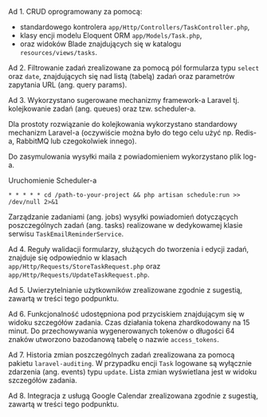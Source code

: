 Ad 1. CRUD oprogramowany za pomocą:
- standardowego kontrolera ```app/Http/Controllers/TaskController.php```,
- klasy encji modelu Eloquent ORM ```app/Models/Task.php```,
- oraz widoków Blade znajdujących się w katalogu ```resources/views/tasks```.

Ad 2. Filtrowanie zadań zrealizowane za pomocą pól formularza typu ```select``` oraz ```date```, znajdujących się nad listą (tabelą) zadań oraz parametrów zapytania URL (ang. query params).

Ad 3. Wykorzystano sugerowane mechanizmy framework-a Laravel tj. kolejkowanie zadań (ang. queues) oraz tzw. scheduler-a.

Dla prostoty rozwiązanie do kolejkowania wykorzystano standardowy mechanizm Laravel-a (oczywiście można było do tego celu użyć np. Redis-a, RabbitMQ lub czegokolwiek innego).

Do zasymulowania wysyłki maila z powiadomieniem wykorzystano plik log-a.

Uruchomienie Scheduler-a

```
* * * * * cd /path-to-your-project && php artisan schedule:run >> /dev/null 2>&1
```

Zarządzanie zadaniami (ang. jobs) wysyłki powiadomień dotyczących poszczególnych zadań (ang. tasks) realizowane w dedykowamej klasie serwisu ```TaskEmailReminderService```.

Ad 4. Reguły walidacji formularzy, służących do tworzenia i edycji zadań, znajduje się odpowiednio w klasach ```app/Http/Requests/StoreTaskRequest.php``` oraz ```app/Http/Requests/UpdateTaskRequest.php```.

Ad 5. Uwierzytelnianie użytkowników zrealizowane zgodnie z sugestią, zawartą w treści tego podpunktu.

Ad 6. Funkcjonalność udostępniona pod przyciskiem znajdującym się w widoku szczegółów zadania.
Czas działania tokena zhardkodowany na 15 minut.
Do przechowywania wygenerowanych tokenów o długości 64 znaków utworzono bazodanową tabelę o nazwie ```access_tokens```.

Ad 7. Historia zmian poszczególnych zadań zrealizowana za pomocą pakietu ```laravel-auditing```.
W przypadku encji ```Task``` logowane są wyłącznie zdarzenia (ang. events) typu ```update```.
Lista zmian wyświetlana jest w widoku szczegółów zadania.

Ad 8. Integracja z usługą Google Calendar zrealizowana zgodnie z sugestią, zawartą w treści tego podpunktu.
